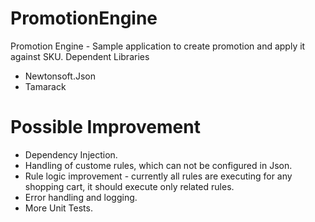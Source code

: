 # PromotionEngine
Promotion Engine - Sample application to create promotion and apply it against SKU.
Dependent Libraries 
- Newtonsoft.Json
- Tamarack

# Possible Improvement
- Dependency Injection.
- Handling of custome rules, which can not be configured in Json.
- Rule logic improvement - currently all rules are executing for any shopping cart, it should execute only related rules.
- Error handling and logging.
- More Unit Tests.
